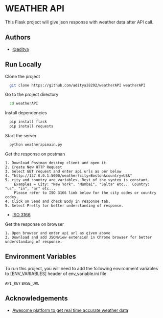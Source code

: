 
# WEATHER API

This Flask project will give json response  with weather data after API call.




## Authors

- [@aditya](https://github.com/aditya28292)

  
## Run Locally

Clone the project

```bash
  git clone https://github.com/aditya28292/weatherAPI weatherAPI
```

Go to the project directory

```bash
  cd weatherAPI
```

Install dependencies

```bash
  pip install flask
  pip install requests
```

Start the server

```bash
  python weatherapimain.py
```
Get the response on postman

    1. Download Postman desktop client and open it.
    2. Create New HTTP Request 
    3. Select GET request and enter api urls as per below
    4. "http://127.0.0.1:5000/weather?city=Boston&country=US&"
    5. city and country are variables. Rest of the syntex is constant. 
        Examples = City: "New York", "Mumbai", "Salta" etc... Country: "us", "in", "ar" etc...
        Please refer to ISO 3166 link below for the city codes or country codes.
    4. Click on Send and check Body in response tab.
    5. Select Pretty for better understanding of response. 
   - [ISO 3166](https://www.iso.org/obp/ui/#search)

Get the response on browser

    1. Open browser and enter api url as given above
    2. Download and add JSONview extension in Chrome browser for better understanding of response.
  
 
## Environment Variables

To run this project, you will need to add the following environment variables to [ENV_VARIABLES] header of env_variable.ini file

`API_KEY`
`BASE_URL`



## Acknowledgements

 - [Awesome platform to get real time accurate weather data](https://openweathermap.org/current)
 
  
